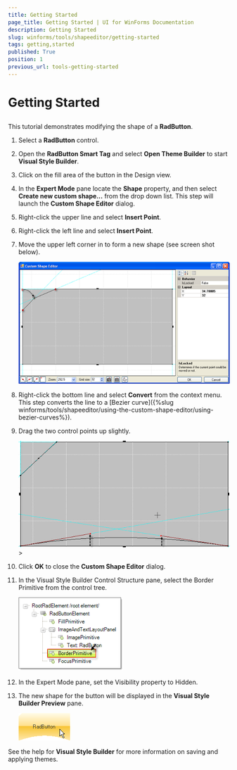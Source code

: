 ```yaml
---
title: Getting Started
page_title: Getting Started | UI for WinForms Documentation
description: Getting Started
slug: winforms/tools/shapeeditor/getting-started
tags: getting,started
published: True
position: 1
previous_url: tools-getting-started
---
```


# Getting Started

## 

This tutorial demonstrates modifying the shape of a __RadButton__.
        

1. Select a __RadButton__ control.
          

1. Open the __RadButton Smart Tag__ and select __Open Theme Builder__ to start __Visual Style Builder__.
          

1. Click on the fill area of the button in the Design view.
          

1. In the __Expert Mode__ pane locate the __Shape__ property, and then select __Create new custom shape...__ from the drop down list. This step will launch the __Custom Shape Editor__ dialog. 
          

1. Right-click the upper line and select __Insert Point__.
          

1.  Right-click the left line and select __Insert Point__.
          

1. Move the upper left corner in to form a new shape (see screen shot below).

    ![tools-getting-started 001](images/tools-getting-started001.png)

1. Right-click the bottom line and select __Convert__ from the context menu.  This step converts the line to a [Bezier curve]({%slug winforms/tools/shapeeditor/using-the-custom-shape-editor/using-bezier-curves%}).
          

1.  Drag the two control points up slightly.
    
    ![tools-getting-started 002](images/tools-getting-started002.png)>
          

1.  Click __OK__ to close the __Custom Shape Editor__ dialog.
          

1.  In the Visual Style Builder Control Structure pane, select the Border Primitive from the control tree. 

    ![tools-getting-started 003](images/tools-getting-started003.png)

1.  In the Expert Mode pane, set the Visibility property to Hidden.
          

1.  The new shape for the button will be displayed in the __Visual Style Builder Preview__ pane.

    ![tools-getting-started 004](images/tools-getting-started004.png)

See the help for __Visual Style Builder__ for more information on saving and applying themes.
        
